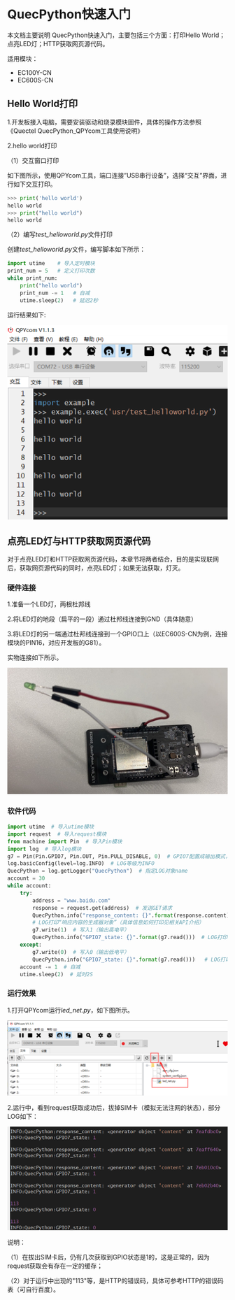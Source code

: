 # QuecPython快速入门

本文档主要说明 QuecPython快速入门，主要包括三个方面：打印Hello World；点亮LED灯；HTTP获取网页源代码。

适用模块：

- EC100Y-CN
- EC600S-CN

## Hello World打印

1.开发板接入电脑，需要安装驱动和烧录模块固件，具体的操作方法参照《Quectel QuecPython_QPYcom工具使用说明》

2.hello world打印


（1）交互窗口打印

如下图所示，使用QPYcom工具，端口连接”USB串行设备”，选择“交互”界面，进行如下交互打印。

```python
>>> print('hello world')
hello world
>>> print("hello world")
hello world
```

（2）编写*test_helloworld.py*文件打印

创建*test_helloworld.py*文件，编写脚本如下所示：

```python
import utime    # 导入定时模块
print_num = 5   # 定义打印次数
while print_num:
    print("hello world")
    print_num -= 1   # 自减
    utime.sleep(2)   # 延迟2秒
```

运行结果如下:

![helloworld_print](media/helloworld_print.png)


## 点亮LED灯与HTTP获取网页源代码

对于点亮LED灯和HTTP获取网页源代码，本章节将两者结合，目的是实现联网后，获取网页源代码的同时，点亮LED灯；如果无法获取，灯灭。

### 硬件连接

1.准备一个LED灯，两根杜邦线

2.将LED灯的地段（扁平的一段）通过杜邦线连接到GND（具体随意）

3.将LED灯的另一端通过杜邦线连接到一个GPIO口上（以EC600S-CN为例，连接模块的PIN16，对应开发板的G81）。

实物连接如下所示。

![LED_connect](media/LED_connect.jpg)



### 软件代码

```python
import utime  # 导入utime模块
import request  # 导入request模块
from machine import Pin  # 导入Pin模块
import log  # 导入log模块
g7 = Pin(Pin.GPIO7, Pin.OUT, Pin.PULL_DISABLE, 0)  # GPIO7配置成输出模式，默认输出0
log.basicConfig(level=log.INFO)  # LOG等级为INFO
QuecPython = log.getLogger("QuecPython")  # 指定LOG对象name
account = 30
while account:
    try:
        address = "www.baidu.com"
        response = request.get(address)  # 发送GET请求
        QuecPython.info("response_content: {}".format(response.content))  
        # LOG打印“响应内容的生成器对象”（具体信息如何打印见相关API介绍）
        g7.write(1)  # 写入1（输出高电平）
        QuecPython.info("GPIO7_state: {}".format(g7.read()))  # LOG打印GPIO7的电平
    except:
        g7.write(0)  # 写入0（输出低电平）
        QuecPython.info("GPIO7_state: {}".format(g7.read()))   # LOG打印GPIO7的电平
    account -= 1  # 自减
    utime.sleep(2)  # 延时2S
```

### 运行效果

1.打开QPYcom运行*led_net.py*，如下图所示。

![Click_Run](media/Click_Run.jpg)

2.运行中，看到request获取成功后，拔掉SIM卡（模拟无法注网的状态），部分LOG如下：

![Operation_effect](media/Operation_effect.jpg)

说明：

（1）在拔出SIM卡后，仍有几次获取到GPIO状态是1的，这是正常的，因为request获取会有存在一定的缓存；

（2）对于运行中出现的"113"等，是HTTP的错误码，具体可参考HTTP的错误码表（可自行百度）。